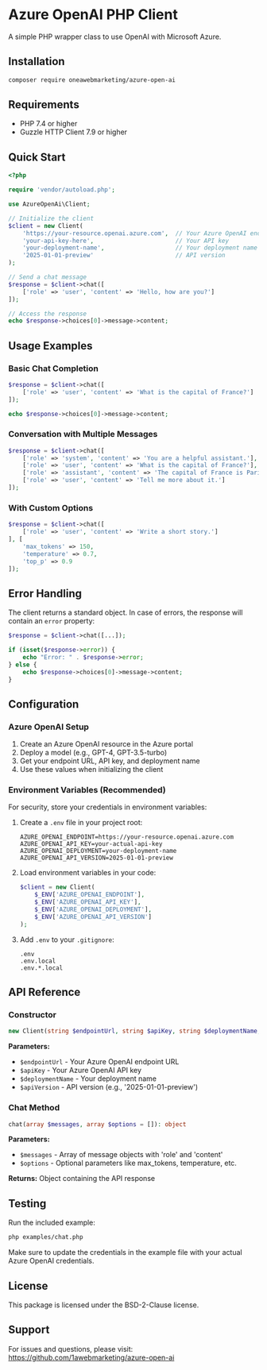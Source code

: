 # Azure OpenAI PHP Client

A simple PHP wrapper class to use OpenAI with Microsoft Azure.

## Installation

```bash
composer require oneawebmarketing/azure-open-ai
```

## Requirements

- PHP 7.4 or higher
- Guzzle HTTP Client 7.9 or higher

## Quick Start

```php
<?php

require 'vendor/autoload.php';

use AzureOpenAi\Client;

// Initialize the client
$client = new Client(
    'https://your-resource.openai.azure.com',  // Your Azure OpenAI endpoint
    'your-api-key-here',                       // Your API key
    'your-deployment-name',                    // Your deployment name
    '2025-01-01-preview'                       // API version
);

// Send a chat message
$response = $client->chat([
    ['role' => 'user', 'content' => 'Hello, how are you?']
]);

// Access the response
echo $response->choices[0]->message->content;
```

## Usage Examples

### Basic Chat Completion

```php
$response = $client->chat([
    ['role' => 'user', 'content' => 'What is the capital of France?']
]);

echo $response->choices[0]->message->content;
```

### Conversation with Multiple Messages

```php
$response = $client->chat([
    ['role' => 'system', 'content' => 'You are a helpful assistant.'],
    ['role' => 'user', 'content' => 'What is the capital of France?'],
    ['role' => 'assistant', 'content' => 'The capital of France is Paris.'],
    ['role' => 'user', 'content' => 'Tell me more about it.']
]);
```

### With Custom Options

```php
$response = $client->chat([
    ['role' => 'user', 'content' => 'Write a short story.']
], [
    'max_tokens' => 150,
    'temperature' => 0.7,
    'top_p' => 0.9
]);
```

## Error Handling

The client returns a standard object. In case of errors, the response will contain an `error` property:

```php
$response = $client->chat([...]);

if (isset($response->error)) {
    echo "Error: " . $response->error;
} else {
    echo $response->choices[0]->message->content;
}
```

## Configuration

### Azure OpenAI Setup

1. Create an Azure OpenAI resource in the Azure portal
2. Deploy a model (e.g., GPT-4, GPT-3.5-turbo)
3. Get your endpoint URL, API key, and deployment name
4. Use these values when initializing the client

### Environment Variables (Recommended)

For security, store your credentials in environment variables:

1. Create a `.env` file in your project root:
   ```env
   AZURE_OPENAI_ENDPOINT=https://your-resource.openai.azure.com
   AZURE_OPENAI_API_KEY=your-actual-api-key
   AZURE_OPENAI_DEPLOYMENT=your-deployment-name
   AZURE_OPENAI_API_VERSION=2025-01-01-preview
   ```

2. Load environment variables in your code:
   ```php
   $client = new Client(
       $_ENV['AZURE_OPENAI_ENDPOINT'],
       $_ENV['AZURE_OPENAI_API_KEY'],
       $_ENV['AZURE_OPENAI_DEPLOYMENT'],
       $_ENV['AZURE_OPENAI_API_VERSION']
   );
   ```

3. Add `.env` to your `.gitignore`:
   ```
   .env
   .env.local
   .env.*.local
   ```

## API Reference

### Constructor

```php
new Client(string $endpointUrl, string $apiKey, string $deploymentName, string $apiVersion)
```

**Parameters:**
- `$endpointUrl` - Your Azure OpenAI endpoint URL
- `$apiKey` - Your Azure OpenAI API key
- `$deploymentName` - Your deployment name
- `$apiVersion` - API version (e.g., '2025-01-01-preview')

### Chat Method

```php
chat(array $messages, array $options = []): object
```

**Parameters:**
- `$messages` - Array of message objects with 'role' and 'content'
- `$options` - Optional parameters like max_tokens, temperature, etc.

**Returns:** Object containing the API response

## Testing

Run the included example:

```bash
php examples/chat.php
```

Make sure to update the credentials in the example file with your actual Azure OpenAI credentials.

## License

This package is licensed under the BSD-2-Clause license.

## Support

For issues and questions, please visit: https://github.com/1awebmarketing/azure-open-ai 